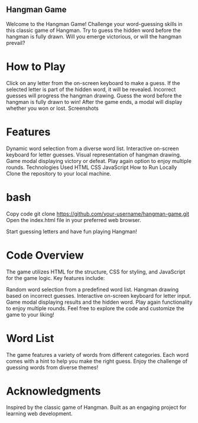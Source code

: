 
## Hangman Game
Welcome to the Hangman Game! Challenge your word-guessing skills in this classic game of Hangman. Try to guess the hidden word before the hangman is fully drawn. Will you emerge victorious, or will the hangman prevail?

# How to Play
Click on any letter from the on-screen keyboard to make a guess.
If the selected letter is part of the hidden word, it will be revealed.
Incorrect guesses will progress the hangman drawing.
Guess the word before the hangman is fully drawn to win!
After the game ends, a modal will display whether you won or lost.
Screenshots

# Features
Dynamic word selection from a diverse word list.
Interactive on-screen keyboard for letter guesses.
Visual representation of hangman drawing.
Game modal displaying victory or defeat.
Play again option to enjoy multiple rounds.
Technologies Used
HTML
CSS
JavaScript
How to Run Locally
Clone the repository to your local machine.

# bash
Copy code
git clone https://github.com/your-username/hangman-game.git
Open the index.html file in your preferred web browser.

Start guessing letters and have fun playing Hangman!

# Code Overview
The game utilizes HTML for the structure, CSS for styling, and JavaScript for the game logic. Key features include:

Random word selection from a predefined word list.
Hangman drawing based on incorrect guesses.
Interactive on-screen keyboard for letter input.
Game modal displaying results and the hidden word.
Play again functionality to enjoy multiple rounds.
Feel free to explore the code and customize the game to your liking!

# Word List
The game features a variety of words from different categories. Each word comes with a hint to help you make the right guess. Enjoy the challenge of guessing words from diverse themes!


# Acknowledgments
Inspired by the classic game of Hangman.
Built as an engaging project for learning web development.
